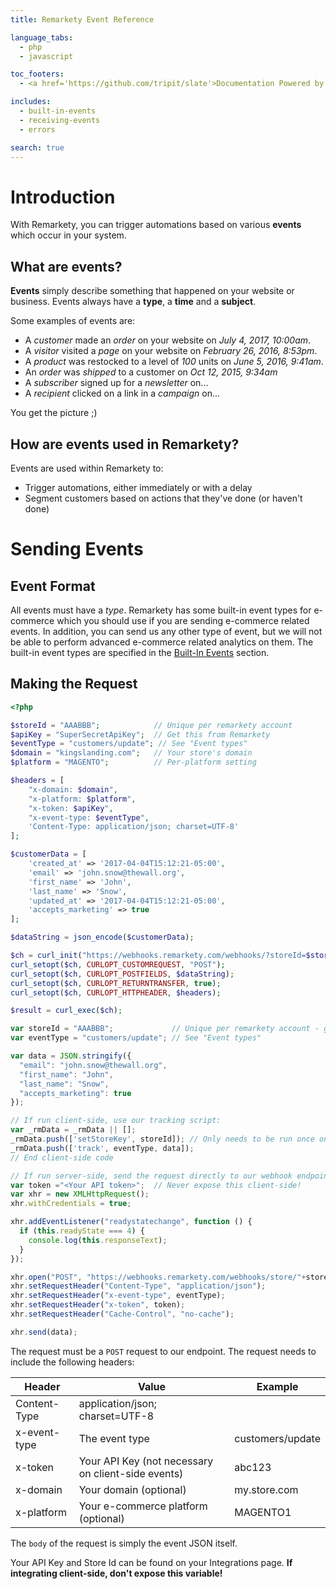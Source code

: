 ```yaml
---
title: Remarkety Event Reference

language_tabs:
  - php
  - javascript

toc_footers:
  - <a href='https://github.com/tripit/slate'>Documentation Powered by Slate</a>

includes:
  - built-in-events
  - receiving-events
  - errors

search: true
---
```


# Introduction

With Remarkety, you can trigger automations based on various **events** which occur in your system.

## What are events?

**Events** simply describe something that happened on your website or business. Events always have a **type**, a **time** and a **subject**.
 
Some examples of events are:

 * A *customer* made an *order* on your website on *July 4, 2017, 10:00am*.
 * A *visitor* visited a *page* on your website on *February 26, 2016, 8:53pm*.
 * A *product* was restocked to a level of *100* units on  *June 5, 2016, 9:41am*.
 * An *order* was *shipped* to a customer on *Oct 12, 2015, 9:34am*
 * A *subscriber* signed up for a *newsletter* on...
 * A *recipient* clicked on a link in a *campaign* on...

You get the picture ;)

## How are events used in Remarkety?

Events are used within Remarkety to:

* Trigger automations, either immediately or with a delay
* Segment customers based on actions that they've done (or haven't done)

# Sending Events

## Event Format
All events must have a *type*. Remarkety has some built-in event types for e-commerce which you should use
 if you are sending e-commerce related events. In addition, you can send us any other type of event, but we will not
 be able to perform advanced e-commerce related analytics on them. The built-in event types are specified in the 
 [Built-In Events](#built-in-events) section.
 
## Making the Request
```php
<?php

$storeId = "AAABBB";            // Unique per remarkety account
$apiKey = "SuperSecretApiKey";  // Get this from Remarkety 
$eventType = "customers/update"; // See "Event types"
$domain = "kingslanding.com";   // Your store's domain
$platform = "MAGENTO";          // Per-platform setting

$headers = [
    "x-domain: $domain",
    "x-platform: $platform",
    "x-token: $apiKey",
    "x-event-type: $eventType",
    'Content-Type: application/json; charset=UTF-8'
];

$customerData = [
    'created_at' => '2017-04-04T15:12:21-05:00',
    'email' => 'john.snow@thewall.org',
    'first_name' => 'John',
    'last_name' => 'Snow',
    'updated_at' => '2017-04-04T15:12:21-05:00',
    'accepts_marketing' => true
];

$dataString = json_encode($customerData);

$ch = curl_init("https://webhooks.remarkety.com/webhooks/?storeId=$storeId");
curl_setopt($ch, CURLOPT_CUSTOMREQUEST, "POST");
curl_setopt($ch, CURLOPT_POSTFIELDS, $dataString);
curl_setopt($ch, CURLOPT_RETURNTRANSFER, true);
curl_setopt($ch, CURLOPT_HTTPHEADER, $headers);

$result = curl_exec($ch);
```

```javascript
var storeId = "AAABBB";             // Unique per remarkety account - get yours from the API setting page
var eventType = "customers/update"; // See "Event types"

var data = JSON.stringify({
  "email": "john.snow@thewall.org",
  "first_name": "John",
  "last_name": "Snow",
  "accepts_marketing": true
});

// If run client-side, use our tracking script:
var _rmData = _rmData || [];
_rmData.push(['setStoreKey', storeId]); // Only needs to be run once on the page
_rmData.push(['track', eventType, data]);
// End client-side code

// If run server-side, send the request directly to our webhook endpoint, and include your API token
var token ="<Your API token>";  // Never expose this client-side!
var xhr = new XMLHttpRequest();
xhr.withCredentials = true;

xhr.addEventListener("readystatechange", function () {
  if (this.readyState === 4) {
    console.log(this.responseText);
  }
});

xhr.open("POST", "https://webhooks.remarkety.com/webhooks/store/"+storeId);
xhr.setRequestHeader("Content-Type", "application/json");
xhr.setRequestHeader("x-event-type", eventType);
xhr.setRequestHeader("x-token", token);
xhr.setRequestHeader("Cache-Control", "no-cache");

xhr.send(data);
```

The request must be a `POST` request to our endpoint.
The request needs to include the following headers:

Header | Value | Example
--------- | ------- | ---------
Content-Type | application/json; charset=UTF-8 |
x-event-type | The event type | customers/update
x-token | Your API Key (not necessary on client-side events) | abc123
x-domain | Your domain (optional) | my.store.com
x-platform | Your e-commerce platform (optional) | MAGENTO1

The `body` of the request is simply the event JSON itself.
<aside class="notice">
Your API Key and Store Id can be found on your Integrations page. 
<strong>If integrating client-side, don't expose this variable!</strong>
</aside>